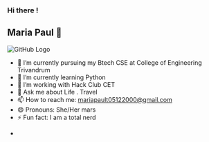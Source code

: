 ### Hi there !
## Maria  Paul :woman:

![GitHub Logo](/images/logo.png)

* 🔭 I’m currently  pursuing my Btech CSE at College of Engineering Trivandrum
* 🌱 I’m currently learning  Python 
* 🤔 I’m  working with Hack Club CET
* 💬 Ask me about  Life . Travel 
* 📫 How to reach me:  mariapault05122000@gmail.com
* 😄 Pronouns:  She/Her mars
* ⚡ Fun fact:  I am a total nerd 




-
